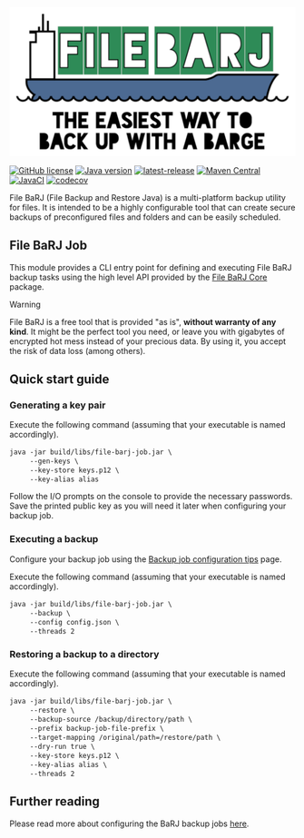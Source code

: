![FileBarj](../.github/assets/FileBarJ-logo-512.png)

[![GitHub license](https://img.shields.io/github/license/nagyesta/file-barj?color=informational)](https://raw.githubusercontent.com/nagyesta/file-barj/main/LICENSE)
[![Java version](https://img.shields.io/badge/Java%20version-17-yellow?logo=java)](https://img.shields.io/badge/Java%20version-17-yellow?logo=java)
[![latest-release](https://img.shields.io/github/v/tag/nagyesta/file-barj?color=blue&logo=git&label=releases&sort=semver)](https://github.com/nagyesta/file-barj/releases)
[![Maven Central](https://img.shields.io/maven-central/v/com.github.nagyesta.file-barj/file-barj-job?logo=apache-maven&color=blue)](https://search.maven.org/search?q=com.github.nagyesta.file-barj)
[![JavaCI](https://img.shields.io/github/actions/workflow/status/nagyesta/file-barj/gradle.yml?logo=github&branch=main)](https://github.com/nagyesta/file-barj/actions/workflows/gradle.yml)
[![codecov](https://img.shields.io/codecov/c/github/nagyesta/file-barj?label=Coverage&flag=job&token=62UC72ZRF0)](https://app.codecov.io/gh/nagyesta/file-barj?flags%5B0%5D=job)

File BaRJ (File Backup and Restore Java) is a multi-platform backup utility for files. It is intended to be a highly configurable tool
that can create secure backups of preconfigured files and folders and can be easily scheduled.

## File BaRJ Job

This module provides a CLI entry point for defining and executing File BaRJ backup tasks using the high level API provided by the [File BaRJ Core](../file-barj-core/README.md) package.

> [!WARNING]
> File BaRJ is a free tool that is provided "as is", **without warranty of any kind**. It might be the perfect tool you need, or leave you
> with gigabytes of encrypted hot mess instead of your precious data. By using it, you accept the risk of data loss (among others).

## Quick start guide

### Generating a key pair

Execute the following command (assuming that your executable is named accordingly).

```commandline
java -jar build/libs/file-barj-job.jar \
     --gen-keys \
     --key-store keys.p12 \
     --key-alias alias
```

Follow the I/O prompts on the console to provide the necessary passwords.
Save the printed public key as you will need it later when configuring your backup job.

### Executing a backup

Configure your backup job using the 
[Backup job configuration tips](https://github.com/nagyesta/file-barj/wiki/Backup-job-configuration-tips) page.

Execute the following command (assuming that your executable is named accordingly).

```commandline
java -jar build/libs/file-barj-job.jar \
     --backup \
     --config config.json \
     --threads 2
```

### Restoring a backup to a directory

Execute the following command (assuming that your executable is named accordingly).

```commandline
java -jar build/libs/file-barj-job.jar \
     --restore \
     --backup-source /backup/directory/path \
     --prefix backup-job-file-prefix \
     --target-mapping /original/path=/restore/path \
     --dry-run true \
     --key-store keys.p12 \
     --key-alias alias \
     --threads 2
```

## Further reading

Please read more about configuring the BaRJ backup jobs [here](https://github.com/nagyesta/file-barj/wiki/Backup-job-configuration-tips).
